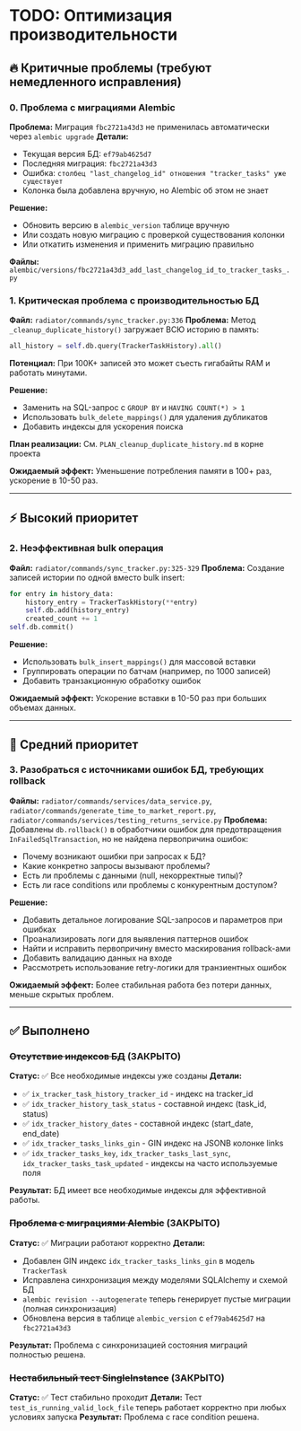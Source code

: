 # TODO: Оптимизация производительности

## 🔥 Критичные проблемы (требуют немедленного исправления)

### 0. Проблема с миграциями Alembic
**Проблема:** Миграция `fbc2721a43d3` не применилась автоматически через `alembic upgrade`
**Детали:**
- Текущая версия БД: `ef79ab4625d7`
- Последняя миграция: `fbc2721a43d3`
- Ошибка: `столбец "last_changelog_id" отношения "tracker_tasks" уже существует`
- Колонка была добавлена вручную, но Alembic об этом не знает

**Решение:**
- Обновить версию в `alembic_version` таблице вручную
- Или создать новую миграцию с проверкой существования колонки
- Или откатить изменения и применить миграцию правильно

**Файлы:** `alembic/versions/fbc2721a43d3_add_last_changelog_id_to_tracker_tasks_.py`

### 1. Критическая проблема с производительностью БД
**Файл:** `radiator/commands/sync_tracker.py:336`
**Проблема:** Метод `_cleanup_duplicate_history()` загружает ВСЮ историю в память:
```python
all_history = self.db.query(TrackerTaskHistory).all()
```
**Потенциал:** При 100K+ записей это может съесть гигабайты RAM и работать минутами.

**Решение:**
- Заменить на SQL-запрос с `GROUP BY` и `HAVING COUNT(*) > 1`
- Использовать `bulk_delete_mappings()` для удаления дубликатов
- Добавить индексы для ускорения поиска

**План реализации:** См. `PLAN_cleanup_duplicate_history.md` в корне проекта

**Ожидаемый эффект:** Уменьшение потребления памяти в 100+ раз, ускорение в 10-50 раз.

---

## ⚡ Высокий приоритет

### 2. Неэффективная bulk операция
**Файл:** `radiator/commands/sync_tracker.py:325-329`
**Проблема:** Создание записей истории по одной вместо bulk insert:
```python
for entry in history_data:
    history_entry = TrackerTaskHistory(**entry)
    self.db.add(history_entry)
    created_count += 1
self.db.commit()
```

**Решение:**
- Использовать `bulk_insert_mappings()` для массовой вставки
- Группировать операции по батчам (например, по 1000 записей)
- Добавить транзакционную обработку ошибок

**Ожидаемый эффект:** Ускорение вставки в 10-50 раз при больших объемах данных.

---

## 💾 Средний приоритет

### 3. Разобраться с источниками ошибок БД, требующих rollback
**Файлы:** `radiator/commands/services/data_service.py`, `radiator/commands/generate_time_to_market_report.py`, `radiator/commands/services/testing_returns_service.py`
**Проблема:** Добавлены `db.rollback()` в обработчики ошибок для предотвращения `InFailedSqlTransaction`, но не найдена первопричина ошибок:
- Почему возникают ошибки при запросах к БД?
- Какие конкретно запросы вызывают проблемы?
- Есть ли проблемы с данными (null, некорректные типы)?
- Есть ли race conditions или проблемы с конкурентным доступом?

**Решение:**
- Добавить детальное логирование SQL-запросов и параметров при ошибках
- Проанализировать логи для выявления паттернов ошибок
- Найти и исправить первопричину вместо маскирования rollback-ами
- Добавить валидацию данных на входе
- Рассмотреть использование retry-логики для транзиентных ошибок

**Ожидаемый эффект:** Более стабильная работа без потери данных, меньше скрытых проблем.

---

## ✅ Выполнено

### ~~Отсутствие индексов БД~~ (ЗАКРЫТО)
**Статус:** ✅ Все необходимые индексы уже созданы
**Детали:**
- ✅ `ix_tracker_task_history_tracker_id` - индекс на tracker_id
- ✅ `idx_tracker_history_task_status` - составной индекс (task_id, status)
- ✅ `idx_tracker_history_dates` - составной индекс (start_date, end_date)
- ✅ `idx_tracker_tasks_links_gin` - GIN индекс на JSONB колонке links
- ✅ `idx_tracker_tasks_key`, `idx_tracker_tasks_last_sync`, `idx_tracker_tasks_task_updated` - индексы на часто используемые поля

**Результат:** БД имеет все необходимые индексы для эффективной работы.

### ~~Проблема с миграциями Alembic~~ (ЗАКРЫТО)
**Статус:** ✅ Миграции работают корректно
**Детали:**
- Добавлен GIN индекс `idx_tracker_tasks_links_gin` в модель `TrackerTask`
- Исправлена синхронизация между моделями SQLAlchemy и схемой БД
- `alembic revision --autogenerate` теперь генерирует пустые миграции (полная синхронизация)
- Обновлена версия в таблице `alembic_version` с `ef79ab4625d7` на `fbc2721a43d3`

**Результат:** Проблема с синхронизацией состояния миграций полностью решена.

### ~~Нестабильный тест SingleInstance~~ (ЗАКРЫТО)
**Статус:** ✅ Тест стабильно проходит
**Детали:** Тест `test_is_running_valid_lock_file` теперь работает корректно при любых условиях запуска
**Результат:** Проблема с race condition решена.
